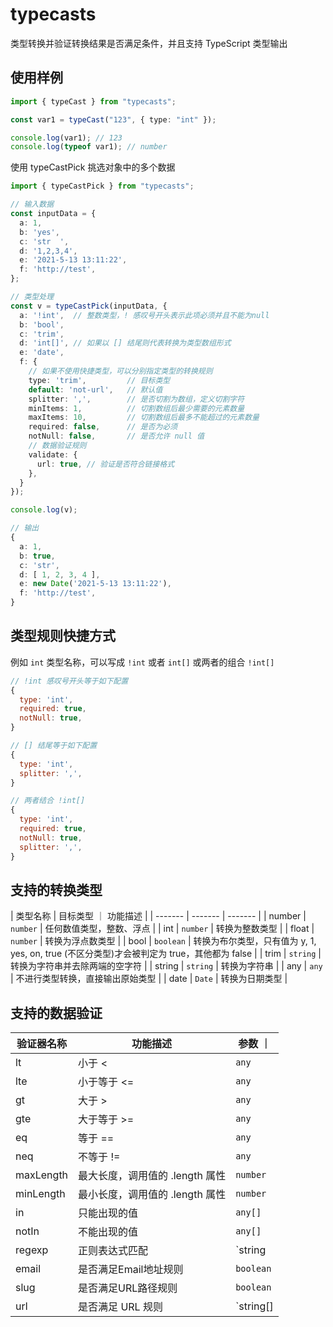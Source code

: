 # typecasts

类型转换并验证转换结果是否满足条件，并且支持 TypeScript 类型输出

## 使用样例

```ts
import { typeCast } from "typecasts";

const var1 = typeCast("123", { type: "int" });

console.log(var1); // 123
console.log(typeof var1); // number
```

使用 typeCastPick 挑选对象中的多个数据

```ts
import { typeCastPick } from "typecasts";

// 输入数据
const inputData = {
  a: 1,
  b: 'yes',
  c: 'str  ',
  d: '1,2,3,4',
  e: '2021-5-13 13:11:22',
  f: 'http://test',
};

// 类型处理
const v = typeCastPick(inputData, {
  a: '!int',  // 整数类型，! 感叹号开头表示此项必须并且不能为null
  b: 'bool',
  c: 'trim',
  d: 'int[]', // 如果以 [] 结尾则代表转换为类型数组形式
  e: 'date',
  f: {
    // 如果不使用快捷类型，可以分别指定类型的转换规则
    type: 'trim',         // 目标类型
    default: 'not-url',   // 默认值
    splitter: ',',        // 是否切割为数组，定义切割字符
    minItems: 1,          // 切割数组后最少需要的元素数量
    maxItems: 10,         // 切割数组后最多不能超过的元素数量
    required: false,      // 是否为必须
    notNull: false,       // 是否允许 null 值
    // 数据验证规则
    validate: {
      url: true, // 验证是否符合链接格式
    },
  }
});

console.log(v);

// 输出
{
  a: 1,
  b: true,
  c: 'str',
  d: [ 1, 2, 3, 4 ],
  e: new Date('2021-5-13 13:11:22'),
  f: 'http://test',
}
```

## 类型规则快捷方式

例如 `int` 类型名称，可以写成 `!int`  或者  `int[]` 或两者的组合  `!int[]`

```js
// !int 感叹号开头等于如下配置
{
  type: 'int',
  required: true,
  notNull: true,
}

// [] 结尾等于如下配置
{
  type: 'int',
  splitter: ',',
}

// 两者结合 !int[]
{
  type: 'int',
  required: true,
  notNull: true,
  splitter: ',',
}
```

## 支持的转换类型
| 类型名称 | 目标类型 ｜ 功能描述 |
| ------- | ------- | ------- |
| number  | `number`  | 任何数值类型，整数、浮点 |
| int  | `number`  | 转换为整数类型 |
| float  | `number`  | 转换为浮点数类型 |
| bool  | `boolean`  | 转换为布尔类型，只有值为 y, 1, yes, on, true (不区分类型)才会被判定为 true，其他都为 false |
| trim  | `string`  | 转换为字符串并去除两端的空字符 |
| string  | `string`  | 转换为字符串 |
| any  | `any` | 不进行类型转换，直接输出原始类型 |
| date  | `Date`  | 转换为日期类型 |

## 支持的数据验证
| 验证器名称 | 功能描述 | 参数 ｜
| ------- | ------- | ------- |
| lt | 小于 < | `any` |
| lte | 小于等于 <= | `any` |
| gt | 大于 > | `any` |
| gte | 大于等于 >= | `any` |
| eq | 等于 == | `any` |
| neq | 不等于 != | `any` |
| maxLength | 最大长度，调用值的 .length 属性 | `number` |
| minLength | 最小长度，调用值的 .length 属性 | `number` |
| in | 只能出现的值 | `any[]` |
| notIn | 不能出现的值 | `any[]` |
| regexp | 正则表达式匹配 | `string | RegExp` |
| email | 是否满足Email地址规则 | `boolean` |
| slug | 是否满足URL路径规则 | `boolean` |
| url | 是否满足 URL 规则 | `string[] | boolean` |

